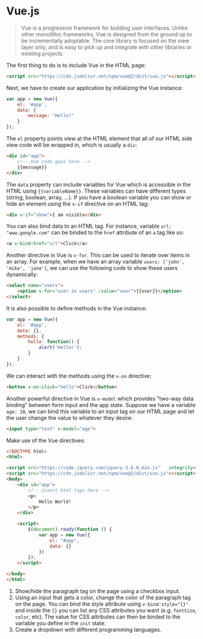 # Vue.js

> Vue is a progressive framework for building user interfaces. Unlike other monolithic frameworks, Vue is designed from the ground up to be incrementally adoptable. The core library is focused on the view layer only, and is easy to pick up and integrate with other libraries or existing projects.

The first thing to do is to include Vue in the HTML page:

```html
<script src="https://cdn.jsdelivr.net/npm/vue@2/dist/vue.js"></script>
```

Next, we have to create our application by initializing the Vue instance: 

```js
var app = new Vue({
    el: '#app',
    data: {
        message: "Hello!"
    }
});
```

The `el` property points view at the HTML element that all of our HTML side view code will be wrapped in, which is usually a `div`:

```html
<div id="app">
    <!-- Vue code goes here -->
    {{message}}
</div>
```

The `data` property can include variables for Vue which is accessible in the HTML using `{{variableName}}`. These variables can have different types (string, boolean, array, ...). If you have a boolean variable you can show or hide an element using the `v-if` directive on an HTML tag:

```html
<div v-if="show">I am visible</div>
```

You can also bind data to an HTML tag. For instance, variable `url: "www.google.com"` can be binded to the `href` attribute of an `a` tag like so:

```html
<a v-bind:href="url">Click</a>
```

Another directive in Vue is `v-for`. This can be used to iterate over items in an array. For example, when we have an array variable `users: ['john', 'mike', 'jane']`, we can use the following code to show these users dynamically:

```html
<select name="users">
    <option v-for="user in users" :value="user">{{user}}</option>
</select>
```

It is also possible to define methods in the Vue instance:

```js
var app = new Vue({
    el: '#app',
    data: {},
    methods: {
        hello: function() {
            alert('Hello!');
        }
    }
});
```

We can interact with the methods using the `v-on` directive:

```html
<button v-on:click="hello">Click</button>
```

Another powerful directive in Vue is `v-model` which provides "two-way data binding" between form input and the app state. Suppose we have a variable `age: 20`, we can bind this variable to an input tag on our HTML page and let the user change the value to whatever they desire:

```html
<input type="text" v-model="age">

```

Make use of the Vue directives:

```html |{type: 'playground'}
<!DOCTYPE html>
<html>

<script src="https://code.jquery.com/jquery-3.6.0.min.js"   integrity="sha256-/xUj+3OJU5yExlq6GSYGSHk7tPXikynS7ogEvDej/m4="   crossorigin="anonymous"></script>
<script src="https://cdn.jsdelivr.net/npm/vue@2/dist/vue.js"></script>
<body>
    <div id="app">
        <!-- insert html tags here -->
        <p>
            Hello World!
        </p>
    </div>

    <script>
        $(document).ready(function () {
            var app = new Vue({
                el: "#app",
                data: {}
            })
        });
    </script>    

</body>
</html>
```

1. Show/hide the paragraph tag on the page using a checkbox input.
2. Using an input that gets a color, change the color of the paragraph tag on the page. You can bind the style attribute using `v-bind:style="{}"` and inside the `{}` you can list any CSS attributes you want (e.g. `fontSize`, `color`, etc). The value for CSS attributes can then be binded to the variable you define in the `init` state.
3. Create a dropdown with different programming languages.